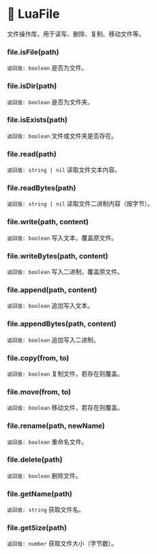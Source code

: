 # 📂 LuaFile

文件操作库，用于读写、删除、复制、移动文件等。

### file.isFile(path)

`返回值: boolean`
是否为文件。

### file.isDir(path)

`返回值: boolean`
是否为文件夹。

### file.isExists(path)

`返回值: boolean`
文件或文件夹是否存在。

### file.read(path)

`返回值: string | nil`
读取文件文本内容。

### file.readBytes(path)

`返回值: string | nil`
读取文件二进制内容（按字节）。

### file.write(path, content)

`返回值: boolean`
写入文本，覆盖原文件。

### file.writeBytes(path, content)

`返回值: boolean`
写入二进制，覆盖原文件。

### file.append(path, content)

`返回值: boolean`
追加写入文本。

### file.appendBytes(path, content)

`返回值: boolean`
追加写入二进制。

### file.copy(from, to)

`返回值: boolean`
复制文件，若存在则覆盖。

### file.move(from, to)

`返回值: boolean`
移动文件，若存在则覆盖。

### file.rename(path, newName)

`返回值: boolean`
重命名文件。

### file.delete(path)

`返回值: boolean`
删除文件。

### file.getName(path)

`返回值: string`
获取文件名。

### file.getSize(path)

`返回值: number`
获取文件大小（字节数）。
